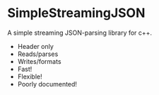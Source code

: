 SimpleStreamingJSON
===================

A simple streaming JSON-parsing library for c++. 

* Header only
* Reads/parses
* Writes/formats
* Fast!
* Flexible!
* Poorly documented!

